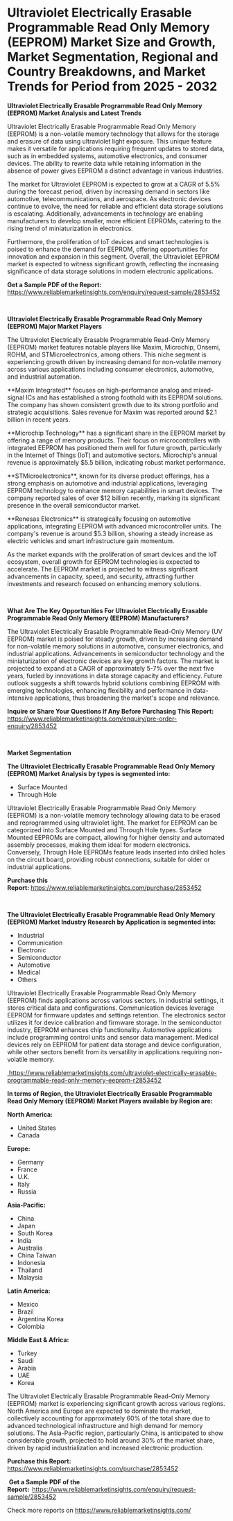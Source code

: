 <p><h1>Ultraviolet Electrically Erasable Programmable Read Only Memory (EEPROM) Market Size and Growth, Market Segmentation, Regional and Country Breakdowns, and Market Trends for Period from 2025 -  2032</h1></p><p><strong>Ultraviolet Electrically Erasable Programmable Read Only Memory (EEPROM) Market Analysis and Latest Trends</strong></p>
<p><p>Ultraviolet Electrically Erasable Programmable Read Only Memory (EEPROM) is a non-volatile memory technology that allows for the storage and erasure of data using ultraviolet light exposure. This unique feature makes it versatile for applications requiring frequent updates to stored data, such as in embedded systems, automotive electronics, and consumer devices. The ability to rewrite data while retaining information in the absence of power gives EEPROM a distinct advantage in various industries.</p><p>The market for Ultraviolet EEPROM is expected to grow at a CAGR of 5.5% during the forecast period, driven by increasing demand in sectors like automotive, telecommunications, and aerospace. As electronic devices continue to evolve, the need for reliable and efficient data storage solutions is escalating. Additionally, advancements in technology are enabling manufacturers to develop smaller, more efficient EEPROMs, catering to the rising trend of miniaturization in electronics.</p><p>Furthermore, the proliferation of IoT devices and smart technologies is poised to enhance the demand for EEPROM, offering opportunities for innovation and expansion in this segment. Overall, the Ultraviolet EEPROM market is expected to witness significant growth, reflecting the increasing significance of data storage solutions in modern electronic applications.</p></p>
<p><strong>Get a Sample PDF of the Report:&nbsp;</strong> <a href="https://www.reliablemarketinsights.com/enquiry/request-sample/2853452?utm_campaign=2988&utm_medium=2&utm_source=Github&utm_content=ia&utm_term=12032025&utm_id=ultraviolet-electrically-erasable-programmable-read-only-memory-eeprom">https://www.reliablemarketinsights.com/enquiry/request-sample/2853452</a></p>
<p>&nbsp;</p>
<p><strong>Ultraviolet Electrically Erasable Programmable Read Only Memory (EEPROM) Major Market Players</strong></p>
<p><p>The Ultraviolet Electrically Erasable Programmable Read-Only Memory (EEPROM) market features notable players like Maxim, Microchip, Onsemi, ROHM, and STMicroelectronics, among others. This niche segment is experiencing growth driven by increasing demand for non-volatile memory across various applications including consumer electronics, automotive, and industrial automation.</p><p>**Maxim Integrated** focuses on high-performance analog and mixed-signal ICs and has established a strong foothold with its EEPROM solutions. The company has shown consistent growth due to its strong portfolio and strategic acquisitions. Sales revenue for Maxim was reported around $2.1 billion in recent years.</p><p>**Microchip Technology** has a significant share in the EEPROM market by offering a range of memory products. Their focus on microcontrollers with integrated EEPROM has positioned them well for future growth, particularly in the Internet of Things (IoT) and automotive sectors. Microchip's annual revenue is approximately $5.5 billion, indicating robust market performance.</p><p>**STMicroelectronics**, known for its diverse product offerings, has a strong emphasis on automotive and industrial applications, leveraging EEPROM technology to enhance memory capabilities in smart devices. The company reported sales of over $12 billion recently, marking its significant presence in the overall semiconductor market.</p><p>**Renesas Electronics** is strategically focusing on automotive applications, integrating EEPROM with advanced microcontroller units. The company's revenue is around $5.3 billion, showing a steady increase as electric vehicles and smart infrastructure gain momentum.</p><p>As the market expands with the proliferation of smart devices and the IoT ecosystem, overall growth for EEPROM technologies is expected to accelerate. The EEPROM market is projected to witness significant advancements in capacity, speed, and security, attracting further investments and research focused on enhancing memory solutions.</p></p>
<p>&nbsp;</p>
<p><strong>What Are The Key Opportunities For Ultraviolet Electrically Erasable Programmable Read Only Memory (EEPROM) Manufacturers?</strong></p>
<p><p>The Ultraviolet Electrically Erasable Programmable Read-Only Memory (UV EEPROM) market is poised for steady growth, driven by increasing demand for non-volatile memory solutions in automotive, consumer electronics, and industrial applications. Advancements in semiconductor technology and the miniaturization of electronic devices are key growth factors. The market is projected to expand at a CAGR of approximately 5-7% over the next five years, fueled by innovations in data storage capacity and efficiency. Future outlook suggests a shift towards hybrid solutions combining EEPROM with emerging technologies, enhancing flexibility and performance in data-intensive applications, thus broadening the market's scope and relevance.</p></p>
<p><strong>Inquire or Share Your Questions If Any Before Purchasing This Report:</strong> <a href="https://www.reliablemarketinsights.com/enquiry/pre-order-enquiry/2853452?utm_campaign=2988&utm_medium=2&utm_source=Github&utm_content=ia&utm_term=12032025&utm_id=ultraviolet-electrically-erasable-programmable-read-only-memory-eeprom">https://www.reliablemarketinsights.com/enquiry/pre-order-enquiry/2853452</a></p>
<p>&nbsp;</p>
<p><strong>Market Segmentation</strong></p>
<p><strong>The Ultraviolet Electrically Erasable Programmable Read Only Memory (EEPROM) Market Analysis by types is segmented into:</strong></p>
<p><ul><li>Surface Mounted</li><li>Through Hole</li></ul></p>
<p><p>Ultraviolet Electrically Erasable Programmable Read Only Memory (EEPROM) is a non-volatile memory technology allowing data to be erased and reprogrammed using ultraviolet light. The market for EEPROM can be categorized into Surface Mounted and Through Hole types. Surface Mounted EEPROMs are compact, allowing for higher density and automated assembly processes, making them ideal for modern electronics. Conversely, Through Hole EEPROMs feature leads inserted into drilled holes on the circuit board, providing robust connections, suitable for older or industrial applications.</p></p>
<p><strong>Purchase this Report:&nbsp;</strong><a href="https://www.reliablemarketinsights.com/purchase/2853452?utm_campaign=2988&utm_medium=2&utm_source=Github&utm_content=ia&utm_term=12032025&utm_id=ultraviolet-electrically-erasable-programmable-read-only-memory-eeprom">https://www.reliablemarketinsights.com/purchase/2853452</a></p>
<p>&nbsp;</p>
<p><strong>The Ultraviolet Electrically Erasable Programmable Read Only Memory (EEPROM) Market Industry Research by Application is segmented into:</strong></p>
<p><ul><li>Industrial</li><li>Communication</li><li>Electronic</li><li>Semiconductor</li><li>Automotive</li><li>Medical</li><li>Others</li></ul></p>
<p><p>Ultraviolet Electrically Erasable Programmable Read Only Memory (EEPROM) finds applications across various sectors. In industrial settings, it stores critical data and configurations. Communication devices leverage EEPROM for firmware updates and settings retention. The electronics sector utilizes it for device calibration and firmware storage. In the semiconductor industry, EEPROM enhances chip functionality. Automotive applications include programming control units and sensor data management. Medical devices rely on EEPROM for patient data storage and device configuration, while other sectors benefit from its versatility in applications requiring non-volatile memory.</p></p>
<p><a href="https://www.reliablemarketinsights.com/ultraviolet-electrically-erasable-programmable-read-only-memory-eeprom-r2853452?utm_campaign=2988&utm_medium=2&utm_source=Github&utm_content=ia&utm_term=12032025&utm_id=ultraviolet-electrically-erasable-programmable-read-only-memory-eeprom">&nbsp;https://www.reliablemarketinsights.com/ultraviolet-electrically-erasable-programmable-read-only-memory-eeprom-r2853452</a></p>
<p><strong>In terms of Region, the Ultraviolet Electrically Erasable Programmable Read Only Memory (EEPROM) Market Players available by Region are:</strong></p>
<p>
    <p> <strong> North America: </strong>
        <ul>
            <li>United States</li>
            <li>Canada</li>
        </ul>
        </p> 
    <p> <strong> Europe: </strong>
        <ul>
            <li>Germany</li>
            <li>France</li>
            <li>U.K.</li>
            <li>Italy</li>
            <li>Russia</li>
        </ul>
        </p> 
    <p> <strong> Asia-Pacific: </strong>
        <ul>
            <li>China</li>
            <li>Japan</li>
            <li>South Korea</li>
            <li>India</li>
            <li>Australia</li>
            <li>China Taiwan</li>
            <li>Indonesia</li>
            <li>Thailand</li>
            <li>Malaysia</li>
        </ul>
        </p> 
    <p> <strong> Latin America: </strong>
        <ul>
            <li>Mexico</li>
            <li>Brazil</li>
            <li>Argentina Korea</li>
            <li>Colombia</li>
        </ul>
        </p> 
    <p> <strong> Middle East & Africa: </strong>
        <ul>
            <li>Turkey</li>
            <li>Saudi</li>
            <li>Arabia</li>
            <li>UAE</li>
            <li>Korea</li>
        </ul>
    </p>
    </p>
<p><p>The Ultraviolet Electrically Erasable Programmable Read-Only Memory (EEPROM) market is experiencing significant growth across various regions. North America and Europe are expected to dominate the market, collectively accounting for approximately 60% of the total share due to advanced technological infrastructure and high demand for memory solutions. The Asia-Pacific region, particularly China, is anticipated to show considerable growth, projected to hold around 30% of the market share, driven by rapid industrialization and increased electronic production.</p></p>
<p><strong>Purchase this Report: </strong><a href="https://www.reliablemarketinsights.com/purchase/2853452?utm_campaign=2988&utm_medium=2&utm_source=Github&utm_content=ia&utm_term=12032025&utm_id=ultraviolet-electrically-erasable-programmable-read-only-memory-eeprom">https://www.reliablemarketinsights.com/purchase/2853452</a></p>
<p>&nbsp;<strong>Get a Sample PDF of the Report:&nbsp;&nbsp;</strong><a href="https://www.reliablemarketinsights.com/enquiry/request-sample/2853452?utm_campaign=2988&utm_medium=2&utm_source=Github&utm_content=ia&utm_term=12032025&utm_id=ultraviolet-electrically-erasable-programmable-read-only-memory-eeprom">https://www.reliablemarketinsights.com/enquiry/request-sample/2853452</a></p>
<p><strong></strong></p>
<p>Check more reports on <a href="https://www.reliablemarketinsights.com/?utm_campaign=2988&utm_medium=2&utm_source=Github&utm_content=ia&utm_term=12032025&utm_id=ultraviolet-electrically-erasable-programmable-read-only-memory-eeprom">https://www.reliablemarketinsights.com/</a></p>